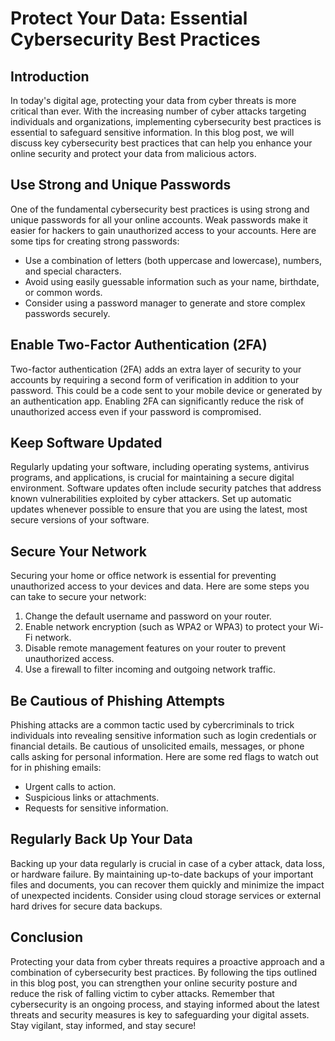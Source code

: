 # Protect Your Data: Essential Cybersecurity Best Practices

## Introduction

In today's digital age, protecting your data from cyber threats is more critical than ever. With the increasing number of cyber attacks targeting individuals and organizations, implementing cybersecurity best practices is essential to safeguard sensitive information. In this blog post, we will discuss key cybersecurity best practices that can help you enhance your online security and protect your data from malicious actors.

## Use Strong and Unique Passwords

One of the fundamental cybersecurity best practices is using strong and unique passwords for all your online accounts. Weak passwords make it easier for hackers to gain unauthorized access to your accounts. Here are some tips for creating strong passwords:

- Use a combination of letters (both uppercase and lowercase), numbers, and special characters.
- Avoid using easily guessable information such as your name, birthdate, or common words.
- Consider using a password manager to generate and store complex passwords securely.

## Enable Two-Factor Authentication (2FA)

Two-factor authentication (2FA) adds an extra layer of security to your accounts by requiring a second form of verification in addition to your password. This could be a code sent to your mobile device or generated by an authentication app. Enabling 2FA can significantly reduce the risk of unauthorized access even if your password is compromised.

## Keep Software Updated

Regularly updating your software, including operating systems, antivirus programs, and applications, is crucial for maintaining a secure digital environment. Software updates often include security patches that address known vulnerabilities exploited by cyber attackers. Set up automatic updates whenever possible to ensure that you are using the latest, most secure versions of your software.

## Secure Your Network

Securing your home or office network is essential for preventing unauthorized access to your devices and data. Here are some steps you can take to secure your network:

1. Change the default username and password on your router.
2. Enable network encryption (such as WPA2 or WPA3) to protect your Wi-Fi network.
3. Disable remote management features on your router to prevent unauthorized access.
4. Use a firewall to filter incoming and outgoing network traffic.

## Be Cautious of Phishing Attempts

Phishing attacks are a common tactic used by cybercriminals to trick individuals into revealing sensitive information such as login credentials or financial details. Be cautious of unsolicited emails, messages, or phone calls asking for personal information. Here are some red flags to watch out for in phishing emails:

- Urgent calls to action.
- Suspicious links or attachments.
- Requests for sensitive information.

## Regularly Back Up Your Data

Backing up your data regularly is crucial in case of a cyber attack, data loss, or hardware failure. By maintaining up-to-date backups of your important files and documents, you can recover them quickly and minimize the impact of unexpected incidents. Consider using cloud storage services or external hard drives for secure data backups.

## Conclusion

Protecting your data from cyber threats requires a proactive approach and a combination of cybersecurity best practices. By following the tips outlined in this blog post, you can strengthen your online security posture and reduce the risk of falling victim to cyber attacks. Remember that cybersecurity is an ongoing process, and staying informed about the latest threats and security measures is key to safeguarding your digital assets. Stay vigilant, stay informed, and stay secure!
